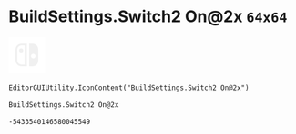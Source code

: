 # BuildSettings.Switch2 On@2x `64x64`
<img src="/img/BuildSettings.Switch2%20On@2x.png" width=64 height=64>

``` CSharp
EditorGUIUtility.IconContent("BuildSettings.Switch2 On@2x")
```
```
BuildSettings.Switch2 On@2x
```
```
-5433540146580045549
```
